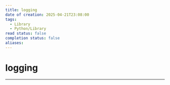 ```yaml
---
title: logging
date of creation: 2025-04-21T23:08:00
tags:
  - Library
  - Python/Library
read status: false
completion status: false
aliases:
---
```

# logging
---
